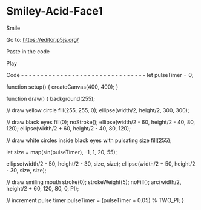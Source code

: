 # Smiley-Acid-Face1

Smile 


Go to: https://editor.p5js.org/

Paste in the code

Play 

Code - - - - - - - - - - - - - - - - - - - - - - - - - - - - - - - - 
let pulseTimer = 0;

function setup() {
  createCanvas(400, 400);
}

function draw() {
  background(255);
  
  // draw yellow circle
  fill(255, 255, 0);
  ellipse(width/2, height/2, 300, 300);
  
  // draw black eyes
  fill(0);
  noStroke();
  ellipse(width/2 - 60, height/2 - 40, 80, 120);
  ellipse(width/2 + 60, height/2 - 40, 80, 120);
  
  // draw white circles inside black eyes with pulsating size
  fill(255);
  
  let size = map(sin(pulseTimer), -1, 1, 20, 55);
  
  ellipse(width/2 - 50, height/2 - 30, size, size);
  ellipse(width/2 + 50, height/2 - 30, size, size);
  
  // draw smiling mouth
  stroke(0);
  strokeWeight(5);
  noFill();
  arc(width/2, height/2 + 60, 120, 80, 0, PI);
  
  // increment pulse timer
  pulseTimer = (pulseTimer + 0.05) % TWO_PI;
}
